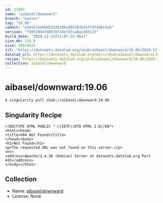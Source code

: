 ```yaml
---
id: 11907
name: "aibasel/downward"
branch: "master"
tag: "19.06"
commit: "e10167ee6bd51d26386c005397bfeff4f430c5a8"
version: "f39f2034fd0978716e7d7ca0ac383117"
build_date: "2019-12-23T11:07:25.961Z"
size_mb: 110.0
size: 39014431
sif: "https://datasets.datalad.org/shub/aibasel/downward/19.06/2019-12-23-e10167ee-f39f2034/f39f2034fd0978716e7d7ca0ac383117.sif"
datalad_url: https://datasets.datalad.org?dir=/shub/aibasel/downward/19.06/2019-12-23-e10167ee-f39f2034/
recipe: https://datasets.datalad.org/shub/aibasel/downward/19.06/2019-12-23-e10167ee-f39f2034/Singularity
collection: aibasel/downward
---
```


# aibasel/downward:19.06

```bash
$ singularity pull shub://aibasel/downward:19.06
```

## Singularity Recipe

```singularity
<!DOCTYPE HTML PUBLIC "-//IETF//DTD HTML 2.0//EN">
<html><head>
<title>404 Not Found</title>
</head><body>
<h1>Not Found</h1>
<p>The requested URL was not found on this server.</p>
<hr>
<address>Apache/2.4.38 (Debian) Server at datasets.datalad.org Port 443</address>
</body></html>
```

## Collection

 - Name: [aibasel/downward](https://github.com/aibasel/downward)
 - License: None

